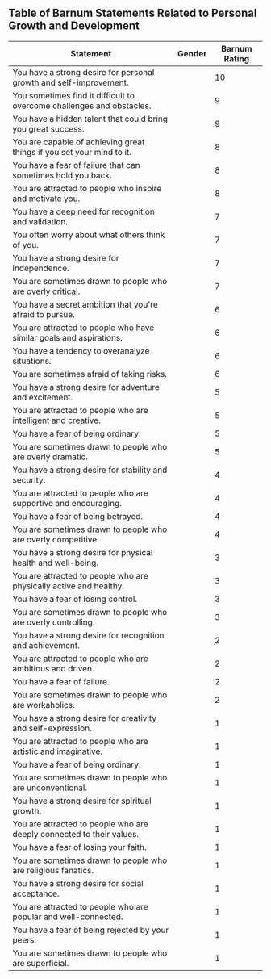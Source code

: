 ## Table of Barnum Statements Related to Personal Growth and Development

| Statement | Gender | Barnum Rating |
|---|---|---|
| You have a strong desire for personal growth and self-improvement. | | 10 |
| You sometimes find it difficult to overcome challenges and obstacles. | | 9 |
| You have a hidden talent that could bring you great success. | | 9 |
| You are capable of achieving great things if you set your mind to it. | | 8 |
| You have a fear of failure that can sometimes hold you back. | | 8 |
| You are attracted to people who inspire and motivate you. | | 8 |
| You have a deep need for recognition and validation. | | 7 |
| You often worry about what others think of you. | | 7 |
| You have a strong desire for independence. | | 7 |
| You are sometimes drawn to people who are overly critical. | | 7 |
| You have a secret ambition that you're afraid to pursue. | | 6 |
| You are attracted to people who have similar goals and aspirations. | | 6 |
| You have a tendency to overanalyze situations. | | 6 |
| You are sometimes afraid of taking risks. | | 6 |
| You have a strong desire for adventure and excitement. | | 5 |
| You are attracted to people who are intelligent and creative. | | 5 |
| You have a fear of being ordinary. | | 5 |
| You are sometimes drawn to people who are overly dramatic. | | 5 |
| You have a strong desire for stability and security. | | 4 |
| You are attracted to people who are supportive and encouraging. | | 4 |
| You have a fear of being betrayed. | | 4 |
| You are sometimes drawn to people who are overly competitive. | | 4 |
| You have a strong desire for physical health and well-being. | | 3 |
| You are attracted to people who are physically active and healthy. | | 3 |
| You have a fear of losing control. | | 3 |
| You are sometimes drawn to people who are overly controlling. | | 3 |
| You have a strong desire for recognition and achievement. | | 2 |
| You are attracted to people who are ambitious and driven. | | 2 |
| You have a fear of failure. | | 2 |
| You are sometimes drawn to people who are workaholics. | | 2 |
| You have a strong desire for creativity and self-expression. | | 1 |
| You are attracted to people who are artistic and imaginative. | | 1 |
| You have a fear of being ordinary. | | 1 |
| You are sometimes drawn to people who are unconventional. | | 1 |
| You have a strong desire for spiritual growth. | | 1 |
| You are attracted to people who are deeply connected to their values. | | 1 |
| You have a fear of losing your faith. | | 1 |
| You are sometimes drawn to people who are religious fanatics. | | 1 |
| You have a strong desire for social acceptance. | | 1 |
| You are attracted to people who are popular and well-connected. | | 1 |
| You have a fear of being rejected by your peers. | | 1 |
| You are sometimes drawn to people who are superficial. | | 1 |
